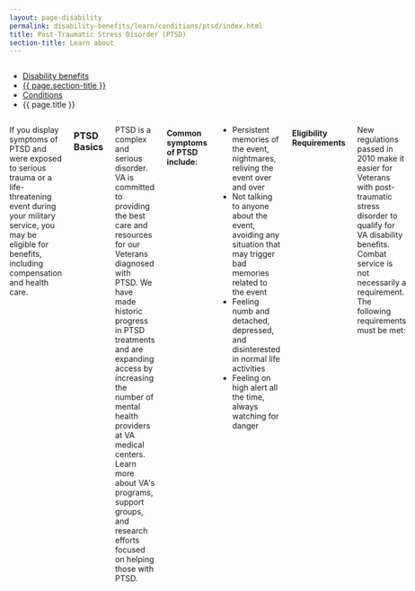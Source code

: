 ```yaml
---
layout: page-disability
permalink: disability-benefits/learn/conditions/ptsd/index.html
title: Post-Traumatic Stress Disorder (PTSD)
section-title: Learn about
---
```


<div class="splash" markdown="0">
<div class="row" markdown="0">
<div class="small-12 columns" markdown="0">

<ul class="breadcrumbs" role="menubar" aria-label="Primary">
<li class="parent"><a href="{{ site.url }}/disability-benefits/">Disability benefits</a></li>
<li class="parent"><a href="{{ site.url }}/disability-benefits/learn/">{{ page.section-title }}</a></li>
<li class="parent"><a href="{{ site.url }}/disability-benefits/learn/conditions/">Conditions</a></li>
<li class="active">{{ page.title }}</li>
</ul>

</div>
</div>
</div>

<div class="main" role="main" markdown="0">
<div class="section one" markdown="0">
<div class="primary" markdown="0">
<div class="row" markdown="0">
<div class="small-12 columns" markdown="1">


If you display symptoms of PTSD and were exposed to serious trauma or a life-threatening event during your military service, you may be eligible for benefits, including compensation and health care.  

### PTSD Basics

PTSD is a complex and serious disorder. VA is committed to providing the best care and resources for our Veterans diagnosed with PTSD. We have made historic progress in PTSD treatments and are expanding access by increasing the number of mental health providers at VA medical centers. Learn more about VA's programs, support groups, and research efforts focused on helping those with PTSD.

#### Common symptoms of PTSD include:

- Persistent memories of the event, nightmares, reliving the event over and over
- Not talking to anyone about the event, avoiding any situation that may trigger bad memories related to the event
- Feeling numb and detached, depressed, and disinterested in normal life activities
- Feeling on high alert all the time, always watching for danger

#### Eligibility Requirements

New regulations passed in 2010 make it easier for Veterans with post-traumatic stress disorder to qualify for VA disability benefits. Combat service is not necessarily a requirement. The following requirements must be met:

- You must have a PTSD diagnosis.
- Your symptoms must be related to a traumatic event (the "stressor").
- A VA psychiatrist or psychologist must confirm that the triggering stressor was enough to cause PTSD.
- The stressor is related either to [fear of hostile military or terrorist activity or to military sexual trauma](http://www.benefits.va.gov/BENEFITS/factsheets/serviceconnected/MST.pdf).
- The stressor is one that is likely to have happened in the locations and circumstances of your service.

If you have any of these symptoms, make an appointment with a mental health professional to determine if you are suffering from PTSD. In addition to applying for disability benefits, you can also apply for VA health care benefits.

Source(s)

[http://www.va.gov/opa/issues/ptsd.asp](http://www.va.gov/opa/issues/ptsd.asp)


</div>
</div>
</div>


</div>
